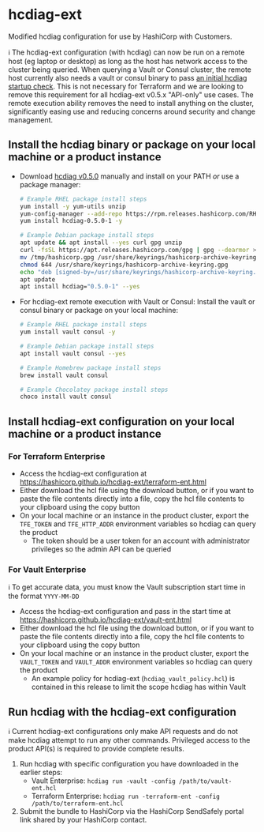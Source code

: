 # hcdiag-ext

Modified hcdiag configuration for use by HashiCorp with Customers.

ℹ️ The hcdiag-ext configuration (with hcdiag) can now be run on a remote host (eg laptop or desktop) as long as the host has network access to the cluster being queried. When querying a Vault or Consul cluster, the remote host currently also needs a vault or consul binary to pass [an initial hcdiag startup check](https://github.com/hashicorp/hcdiag/blob/main/agent/agent.go#L443-L467). This is not necessary for Terraform and we are looking to remove this requirement for all hcdiag-ext v0.5.x "API-only" use cases. The remote execution ability removes the need to install anything on the cluster, significantly easing use and reducing concerns around security and change management.

## Install the hcdiag binary or package on your local machine or a product instance

- Download [hcdiag v0.5.0](https://releases.hashicorp.com/hcdiag/0.5.0/) manually and install on your PATH _or_ use a package manager:

  ```sh
  # Example RHEL package install steps
  yum install -y yum-utils unzip
  yum-config-manager --add-repo https://rpm.releases.hashicorp.com/RHEL/hashicorp.repo
  yum install hcdiag-0.5.0-1 -y
  ```
  
  ```sh
  # Example Debian package install steps
  apt update && apt install --yes curl gpg unzip
  curl -fsSL https://apt.releases.hashicorp.com/gpg | gpg --dearmor > /tmp/hashicorp.gpg
  mv /tmp/hashicorp.gpg /usr/share/keyrings/hashicorp-archive-keyring.gpg
  chmod 644 /usr/share/keyrings/hashicorp-archive-keyring.gpg
  echo "deb [signed-by=/usr/share/keyrings/hashicorp-archive-keyring.gpg] https://apt.releases.hashicorp.com $(lsb_release -cs) main" | tee /etc/apt/sources.list.d/hashicorp.list
  apt update
  apt install hcdiag="0.5.0-1" --yes
  ```

- For hcdiag-ext remote execution with Vault or Consul: Install the vault or consul binary or package on your local machine:

  ```sh
  # Example RHEL package install steps
  yum install vault consul -y
  ```

  ```sh
  # Example Debian package install steps
  apt install vault consul --yes
  ```
  
  ```sh
  # Example Homebrew package install steps
  brew install vault consul
  ```
  
  ```sh
  # Example Chocolatey package install steps
  choco install vault consul
  ```

## Install hcdiag-ext configuration on your local machine or a product instance

### For Terraform Enterprise
  
- Access the hcdiag-ext configuration at https://hashicorp.github.io/hcdiag-ext/terraform-ent.html
- Either download the hcl file using the download button, or if you want to paste the file contents directly into a file, copy the hcl file contents to your clipboard using the copy button
- On your local machine or an instance in the product cluster, export the `TFE_TOKEN` and `TFE_HTTP_ADDR` environment variables so hcdiag can query the product
  - The token should be a user token for an account with administrator privileges so the admin API can be queried

### For Vault Enterprise

ℹ️ To get accurate data, you must know the Vault subscription start time in the format `YYYY-MM-DD`

- Access the hcdiag-ext configuration and pass in the start time at https://hashicorp.github.io/hcdiag-ext/vault-ent.html
- Either download the hcl file using the download button, or if you want to paste the file contents directly into a file, copy the hcl file contents to your clipboard using the copy button
- On your local machine or an instance in the product cluster, export the `VAULT_TOKEN` and `VAULT_ADDR` environment variables so hcdiag can query the product
  - An example policy for hcdiag-ext (`hcdiag_vault_policy.hcl`) is contained in this release to limit the scope hcdiag has within Vault

## Run hcdiag with the hcdiag-ext configuration

ℹ️ Current hcdiag-ext configurations only make API requests and do not make hcdiag attempt to run any other commands. Privileged access to the product API(s) is required to provide complete results.

1. Run hcdiag with specific configuration you have downloaded in the earlier steps:
    - Vault Enterprise: `hcdiag run -vault -config /path/to/vault-ent.hcl`
    - Terraform Enterprise: `hcdiag run -terraform-ent -config /path/to/terraform-ent.hcl`
1. Submit the bundle to HashiCorp via the HashiCorp SendSafely portal link shared by your HashiCorp contact.
